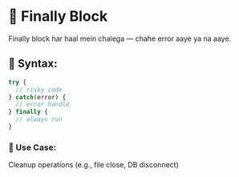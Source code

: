# 🔹 Finally Block

Finally block har haal mein chalega — chahe error aaye ya na aaye.

## 🔸 Syntax:
```js
try {
  // risky code
} catch(error) {
  // error handle
} finally {
  // always run
}
```
### 🔸 Use Case:
Cleanup operations (e.g., file close, DB disconnect)
